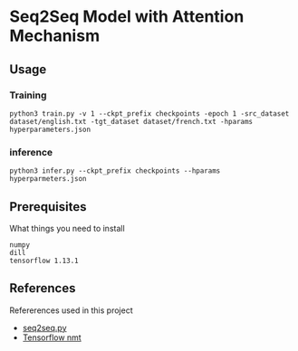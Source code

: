 # Seq2Seq Model with Attention Mechanism


## Usage

### Training
```
python3 train.py -v 1 --ckpt_prefix checkpoints -epoch 1 -src_dataset dataset/english.txt -tgt_dataset dataset/french.txt -hparams hyperparameters.json
```
### inference 
```
python3 infer.py --ckpt_prefix checkpoints --hparams hyperparmeters.json
```

## Prerequisites

What things you need to install 

```
numpy
dill
tensorflow 1.13.1
```

## References 

Refererences used in this project
<br>
<ul>
	<li><a href="https://gist.github.com/ilblackdragon/c92066d9d38b236a21d5a7b729a10f12"> seq2seq.py </a></li>
	<li><a href="https://github.com/tensorflow/nmt"> Tensorflow nmt</a></li>
</ul>
